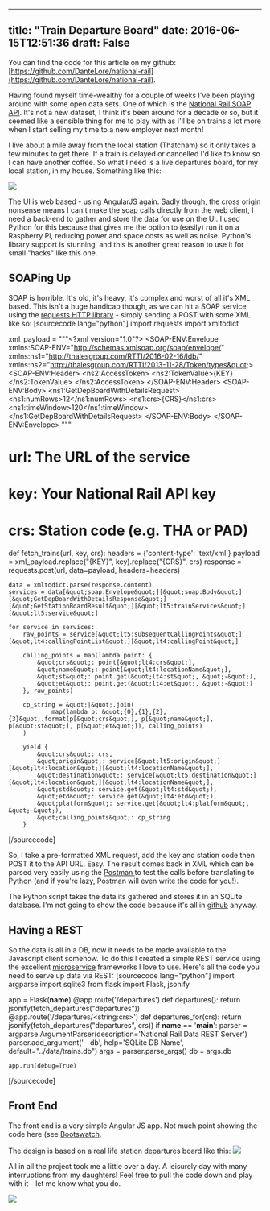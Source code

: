 
---
title: "Train Departure Board"
date: 2016-06-15T12:51:36
draft: False
---

You can find the code for this article on my github: [https://github.com/DanteLore/national-rail](https://github.com/DanteLore/national-rail).

Having found myself time-wealthy for a couple of weeks I've been playing around with some open data sets. One of which is the [National Rail SOAP API](http://www.nationalrail.co.uk/100296.aspx). It's not a new dataset, I think it's been around for a decade or so, but it seemed like a sensible thing for me to play with as I'll be on trains a lot more when I start selling my time to a new employer next month!

I live about a mile away from the local station (Thatcham) so it only takes a few minutes to get there. If a train is delayed or cancelled I'd like to know so I can have another coffee. So what I need is a live departures board, for my local station, in my house. Something like this:

[<img src="http://logicalgenetics.com/wp-content/uploads/2016/06/departures.png"/>](http://logicalgenetics.com/train-departure-board/departures/)

The UI is web based - using AngularJS again. Sadly though, the cross origin nonsense means I can't make the soap calls directly from the web client, I need a back-end to gather and store the data for use on the UI. I used Python for this because that gives me the option to (easily) run it on a Raspberry Pi, reducing power and space costs as well as noise. Python's library support is stunning, and this is another great reason to use it for small "hacks" like this one.

## SOAPing Up

SOAP is horrible. It's old, it's heavy, it's complex and worst of all it's XML based. This isn't a huge handicap though, as we can hit a SOAP service using the [requests HTTP library](http://docs.python-requests.org/en/master/) - simply sending a POST with some XML like so:
[sourcecode lang="python"]
import requests
import xmltodict

xml_payload = &quot;&quot;&quot;&lt;?xml version=&quot;1.0&quot;?&gt;
&lt;SOAP-ENV:Envelope xmlns:SOAP-ENV=&quot;http://schemas.xmlsoap.org/soap/envelope/&quot; xmlns:ns1=&quot;http://thalesgroup.com/RTTI/2016-02-16/ldb/&quot; xmlns:ns2=&quot;http://thalesgroup.com/RTTI/2013-11-28/Token/types&quot;&gt;
  &lt;SOAP-ENV:Header&gt;
    &lt;ns2:AccessToken&gt;
      &lt;ns2:TokenValue&gt;{KEY}&lt;/ns2:TokenValue&gt;
    &lt;/ns2:AccessToken&gt;
  &lt;/SOAP-ENV:Header&gt;
  &lt;SOAP-ENV:Body&gt;
    &lt;ns1:GetDepBoardWithDetailsRequest&gt;
      &lt;ns1:numRows&gt;12&lt;/ns1:numRows&gt;
      &lt;ns1:crs&gt;{CRS}&lt;/ns1:crs&gt;
      &lt;ns1:timeWindow&gt;120&lt;/ns1:timeWindow&gt;
    &lt;/ns1:GetDepBoardWithDetailsRequest&gt;
  &lt;/SOAP-ENV:Body&gt;
&lt;/SOAP-ENV:Envelope&gt;
&quot;&quot;&quot;

# url: The URL of the service
# key: Your National Rail API key
# crs: Station code (e.g. THA or PAD)
def fetch_trains(url, key, crs):
    headers = {'content-type': 'text/xml'}
    payload = xml_payload.replace(&quot;{KEY}&quot;, key).replace(&quot;{CRS}&quot;, crs)
    response = requests.post(url, data=payload, headers=headers)

    data = xmltodict.parse(response.content)
    services = data[&quot;soap:Envelope&quot;][&quot;soap:Body&quot;][&quot;GetDepBoardWithDetailsResponse&quot;][&quot;GetStationBoardResult&quot;][&quot;lt5:trainServices&quot;][&quot;lt5:service&quot;]

    for service in services:
        raw_points = service[&quot;lt5:subsequentCallingPoints&quot;][&quot;lt4:callingPointList&quot;][&quot;lt4:callingPoint&quot;]

        calling_points = map(lambda point: {
            &quot;crs&quot;: point[&quot;lt4:crs&quot;],
            &quot;name&quot;: point[&quot;lt4:locationName&quot;],
            &quot;st&quot;: point.get(&quot;lt4:st&quot;, &quot;-&quot;),
            &quot;et&quot;: point.get(&quot;lt4:et&quot;, &quot;-&quot;)
        }, raw_points)

        cp_string = &quot;|&quot;.join(
                map(lambda p: &quot;{0},{1},{2},{3}&quot;.format(p[&quot;crs&quot;], p[&quot;name&quot;], p[&quot;st&quot;], p[&quot;et&quot;]), calling_points)
        )

        yield {
            &quot;crs&quot;: crs,
            &quot;origin&quot;: service[&quot;lt5:origin&quot;][&quot;lt4:location&quot;][&quot;lt4:locationName&quot;],
            &quot;destination&quot;: service[&quot;lt5:destination&quot;][&quot;lt4:location&quot;][&quot;lt4:locationName&quot;],
            &quot;std&quot;: service.get(&quot;lt4:std&quot;),
            &quot;etd&quot;: service.get(&quot;lt4:etd&quot;),
            &quot;platform&quot;: service.get(&quot;lt4:platform&quot;, &quot;-&quot;),
            &quot;calling_points&quot;: cp_string
        }
[/sourcecode]

So, I take a pre-formatted XML request, add the key and station code then POST it to the API URL. Easy. The result comes back in XML which can be parsed very easily using the [Postman ](https://chrome.google.com/webstore/detail/postman/fhbjgbiflinjbdggehcddcbncdddomop?hl=en)to test the calls before translating to Python (and if you're lazy, Postman will even write the code for you!).

The Python script takes the data its gathered and stores it in an SQLite database. I'm not going to show the code because it's all in [github](https://github.com/DanteLore/national-rail) anyway.

## Having a REST

So the data is all in a DB, now it needs to be made available to the Javascript client somehow.  To do this I created a simple REST service using the excellent [microservice](http://martinfowler.com/articles/microservices.html) frameworks I love to use. Here's all the code you need to serve up data via REST:
[sourcecode lang="python"]
import argparse
import sqlite3
from flask import Flask, jsonify

app = Flask(__name__)
@app.route('/departures')
def departures():
    return jsonify(fetch_departures(&quot;departures&quot;))
@app.route('/departures/&lt;string:crs&gt;')
def departures_for(crs):
    return jsonify(fetch_departures(&quot;departures&quot;, crs))
if __name__ == '__main__':
    parser = argparse.ArgumentParser(description='National Rail Data REST Server')
    parser.add_argument('--db', help='SQLite DB Name', default=&quot;../data/trains.db&quot;)
    args = parser.parse_args()
    db = args.db

    app.run(debug=True)
[/sourcecode]

## Front End

The front end is a very simple Angular JS app. Not much point showing the code here (see [Bootswatch](https://bootswatch.com/).

The design is based on a real life station departures board like this:
[<img src="http://logicalgenetics.com/wp-content/uploads/2016/06/departures-750.jpg"/>](http://logicalgenetics.com/train-departure-board/departures-750/)

All in all the project took me a little over a day. A leisurely day with many interruptions from my daughters! Feel free to pull the code down and play with it - let me know what you do.

[<img src="http://logicalgenetics.com/wp-content/uploads/2016/06/2016-06-14-11.32.01.jpg"/>](http://logicalgenetics.com/train-departure-board/2016-06-14-11-32-01/)